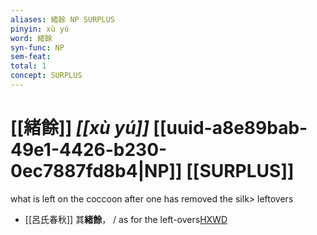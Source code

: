 ```yaml
---
aliases: 緒餘 NP SURPLUS
pinyin: xù yú
word: 緒餘
syn-func: NP
sem-feat: 
total: 1
concept: SURPLUS 
---
```

# [[緒餘]] *[[xù yú]]*  [[uuid-a8e89bab-49e1-4426-b230-0ec7887fd8b4|NP]] [[SURPLUS]]
what is left on the coccoon after one has removed the silk> leftovers
 - [[呂氏春秋]] 其**緒餘**， / as for the left-overs[HXWD](https://hxwd.org/textview.html?location=KR3j0009_tls_002-15a.5)